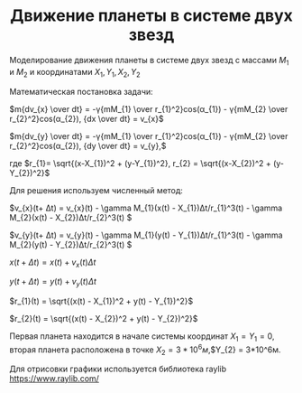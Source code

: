 <h1 align="center">Движение планеты в системе двух звезд</h1>

Моделирование движения планеты в системе двух звезд с массами $M_{1}$ и $M_{2}$ и координатами $X_{1}, Y_{1}, X_{2}, Y_{2}$

Математическая постановка задачи:

$m{dv_{x} \over dt} = -γ{mM_{1} \over r_{1}^2}cos(α_{1}) - γ{mM_{2} \over r_{2}^2}cos(α_{2}), {dx \over dt} = v_{x}$

$m{dv_{y} \over dt} = -γ{mM_{1} \over r_{1}^2}cos(α_{1}) - γ{mM_{2} \over r_{2}^2}cos(α_{2}), {dy \over dt} = v_{y},$

где $r_{1}= \sqrt{(x-X_{1})^2 + (y-Y_{1})^2}, r_{2} = \sqrt{(x-X_{2})^2 + (y-Y_{2})^2}$

Для решения используем численный метод:

$v_{x}(t+ Δt) = v_{x}(t) - \gamma M_{1}(x(t) - X_{1})Δt/r_{1}^3(t) - \gamma M_{2}(x(t) - X_{2})Δt/r_{2}^3(t) $

$v_{y}(t+ Δt) = v_{y}(t) - \gamma M_{1}(y(t) - Y_{1})Δt/r_{1}^3(t) - \gamma M_{2}(y(t) - Y_{2})Δt/r_{2}^3(t) $

$x(t + Δt) = x(t) + v_{x}(t)Δt$

$y(t + Δt) = y(t) + v_{y}(t)Δt$

$r_{1}(t) = \sqrt{(x(t) - X_{1})^2 + y(t) - Y_{1})^2}$

$r_{2}(t) = \sqrt{(x(t) - X_{2})^2 + y(t) - Y_{2})^2}$

Первая планета находится в начале системы координат $X_{1} = Y_{1} = 0$, вторая планета расположена в точке $X_{2} = 3*10^6м$,$Y_{2} = 3*10^6м.

Для отрисовки графики используется библиотека raylib https://www.raylib.com/
